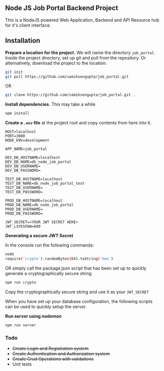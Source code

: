 ## Node JS Job Portal Backend Project

This is a NodeJS powered Web Application, Backend and API Resource hub for it's client interface.

## Installation

**Prepare a location for the project.** We will name the directory `job_portal`. Inside the project directory, set up git and pull from the repository. Or alternatively, download the project to the location.

```bash
git init
git pull https://github.com/samiksengupta/job_portal.git
```

OR

```bash
git clone https://github.com/samiksengupta/job_portal.git .
```
**Install dependencies.** This may take a while.

```bash
npm install
```

**Create a `.env` file** at the project root and copy contents from here into it.

```
HOST=localhost
PORT=3000
NODE_ENV=development

APP_NAME=job_portal

DEV_DB_HOSTNAME=localhost
DEV_DB_NAME=db_node_job_portal
DEV_DB_USERNAME=
DEV_DB_PASSWORD=

TEST_DB_HOSTNAME=localhost
TEST_DB_NAME=db_node_job_portal_test
TEST_DB_USERNAME=
TEST_DB_PASSWORD=

PROD_DB_HOSTNAME=localhost
PROD_DB_NAME=db_node_job_portal
PROD_DB_USERNAME=
PROD_DB_PASSWORD=

JWT_SECRET=<YOUR JWT SECRET HERE>
JWT_LIFESPAN=600
```
**Generating a secure JWT Secret**

In the console run the following commands:
```bash
node
require('crypto').randomBytes(64).toString('hex')
```
OR simply call the package.json script that has been set up to quickly generate a cryptographically secure string

```bash
npm run crypto
```
Copy the cryptographically secure string and use it as your `JWT_SECRET`

When you have set up your database configuration, the following scripts can be used to quickly setup the server.

**Run server using nodemon**

```bash
npm run server
```

### Todo

* ~~Create Login and Registration system~~
* ~~Create Authentication and Authorization system~~
* ~~Create Crud Operations with validations~~
* Unit tests
